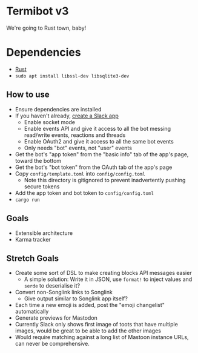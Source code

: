 # Termibot v3

We're going to Rust town, baby!

# Dependencies

* [Rust](https://www.rust-lang.org/tools/install)
* `sudo apt install libssl-dev libsqlite3-dev`

## How to use

* Ensure dependencies are installed
* If you haven't already, [create a Slack app](https://api.slack.com/authentication/basics)
  * Enable socket mode
  * Enable events API and give it access to all the bot messing read/write events, reactions and threads
  * Enable OAuth2 and give it access to all the same bot events
  * Only needs "bot" events, not "user" events
* Get the bot's "app token" from the "basic info" tab of the app's page, toward the bottom
* Get the bot's "bot token" from the OAuth tab of the app's page
* Copy `config/template.toml` into `config/config.toml`
  * Note this directory is gitignored to prevent inadvertently pushing secure tokens
* Add the app token and bot token to `config/config.toml`
* `cargo run`

## Goals

* Extensible architecture
* Karma tracker

## Stretch Goals

* Create some sort of DSL to make creating blocks API messages easier
  * A simple solution: Write it in JSON, use `format!` to inject values and `serde` to deserialise it?
* Convert non-Songlink links to Songlink
  * Give output similar to Songlink app itself?
* Each time a new emoji is added, post the "emoji changelist" automatically
* Generate previews for Mastodon
 * Currently Slack only shows first image of toots that have multiple images, would be great to be able to add the other images
 * Would require matching against a long list of Mastoon instance URLs, can never be comprehensive.
